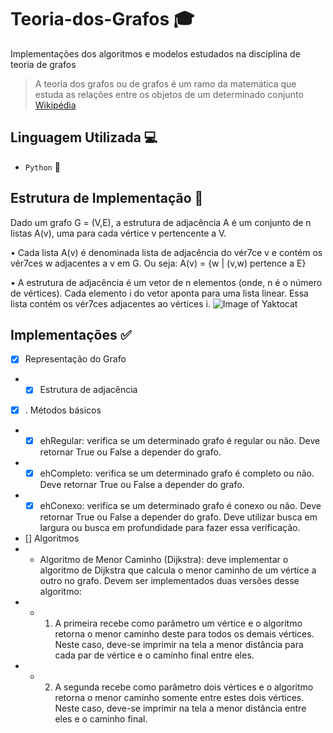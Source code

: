 # Teoria-dos-Grafos 🎓

Implementações dos algoritmos e modelos estudados na disciplina de teoria de grafos

> A teoria dos grafos ou de grafos é um ramo da matemática que estuda as relações entre os objetos de um determinado conjunto [Wikipédia](https://pt.wikipedia.org/wiki/Teoria_dos_grafos)

## Linguagem Utilizada 💻
- `Python` 🐍

## Estrutura de Implementação 💭

Dado um grafo G = (V,E), a estrutura de adjacência A é um
conjunto de n listas A(v), uma para cada vértice v pertencente
a V.

• Cada lista A(v) é denominada lista de adjacência do vér7ce v e
contém os vér7ces w adjacentes a v em G. Ou seja:
A(v) = {w | (v,w) pertence a E}

• A estrutura de adjacência é um vetor de n elementos (onde, n
é o número de vértices). Cada elemento i do vetor aponta para
uma lista linear. Essa lista contém os vér7ces adjacentes ao
vértices i.
![Image of Yaktocat](https://media.discordapp.net/attachments/637830778893500436/753691000676941975/unknown.png?width=792&height=587)

## Implementações ✅
- [x] Representação do Grafo
- - [x] Estrutura de adjacência
- [x] . Métodos básicos
- - [x] ehRegular: verifica se um determinado grafo é regular ou não. Deve retornar True ou False a depender do grafo.

- - [x] ehCompleto: verifica se um determinado grafo é completo ou não. Deve retornar True ou False a depender do grafo.

- - [x] ehConexo: verifica se um determinado grafo é conexo ou não. Deve retornar True ou False a depender do grafo. Deve utilizar busca em largura ou busca em profundidade para fazer essa verificação.

- [] Algoritmos
- - Algoritmo de Menor Caminho (Dijkstra): deve implementar o algoritmo de Dijkstra que calcula o menor caminho de um vértice a outro no grafo.
Devem ser implementados duas versões desse algoritmo:
- - 1. A primeira recebe como parâmetro um vértice e o algoritmo retorna o menor caminho deste para todos os demais vértices. Neste caso, deve-se imprimir na tela a menor distância para cada par de vértice e o caminho final entre eles.
- - 2. A segunda recebe como parâmetro dois vértices e o algoritmo retorna o menor caminho somente entre estes dois vértices. Neste caso, deve-se imprimir na tela a menor distância entre eles e o caminho final.
